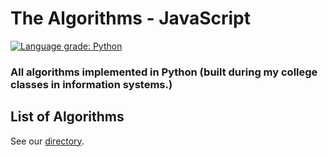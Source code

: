 # The Algorithms - JavaScript

[![Language grade: Python](https://img.shields.io/lgtm/grade/python/g/gleisonkz/algorithms-python.svg?logo=lgtm&logoWidth=18)](https://lgtm.com/projects/g/gleisonkz/algorithms-python/context:python)


### All algorithms implemented in Python (built during my college classes in information systems.)

## List of Algorithms

See our [directory](DIRECTORY.md).

